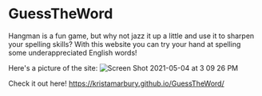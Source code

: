 # GuessTheWord

Hangman is a fun game, but why not jazz it up a little and use it to sharpen your spelling skills? With this website you can try your hand at spelling some underappreciated English words!

Here's a picture of the site: ![Screen Shot 2021-05-04 at 3 09 26 PM](https://user-images.githubusercontent.com/78391731/117063645-ba214780-acea-11eb-89c6-8fe49990aaa7.png)



Check it out here! https://kristamarbury.github.io/GuessTheWord/ 
